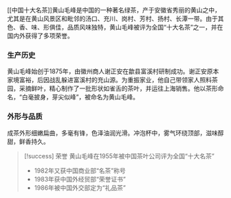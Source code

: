 
[[中国十大名茶]]黄山毛峰是中国的一种著名绿茶，产于安徽省秀丽的黄山之中，尤其是在黄山风景区和毗邻的汤口、充川、岗村、芳村、扬村、长潭一带。由于其色、香、味、形俱佳，品质风味独特，黄山毛峰被评为全国“十大名茶”之一，并在国内外获得了多项荣誉。

### 生产历史
黄山毛峰始创于1875年，由徽州商人谢正安在歙县富溪村研制成功。谢正安原本家境富裕，后因战乱躲进富溪村的充山源。为重振家业，他自己带领家人照料茶园，采摘鲜叶，精心制作了一批形状如雀舌的茶叶，并运往上海销售。他以茶形命名，“白毫披身，芽尖似峰”，被命名为黄山毛峰。

### 外形与品质
成茶外形细嫩扁曲，多毫有锋，色泽油润光滑。冲泡杯中，雾气环绕顶部，滋味醇甜，鲜香持久。


> [!success] 荣誉
> 黄山毛峰在1955年被中国茶叶公司评为全国“十大名茶”
> - 1982年又获中国商业部“名茶”称号
> - 1983年获中国外经贸部“荣誉证书”
> - 1986年被中国外交部定为“礼品茶”

